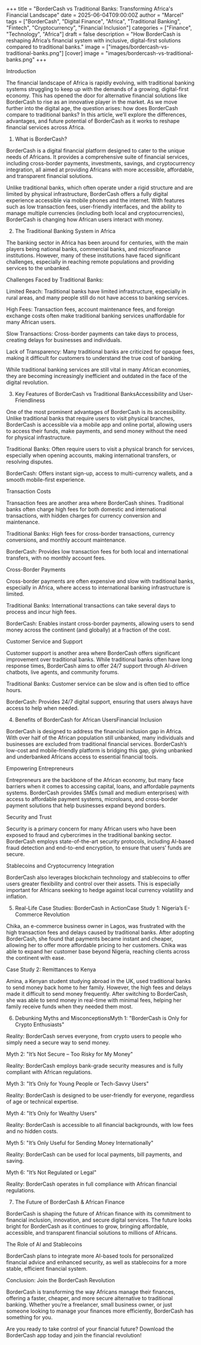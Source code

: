 +++
title = "BorderCash vs Traditional Banks: Transforming Africa's Financial Landscape"
date = 2025-06-04T09:00:00Z
author = "Marcel"
tags = ["BorderCash", "Digital Finance", "Africa", "Traditional Banking", "Fintech", "Cryptocurrency", "Financial Inclusion"]
categories = ["Finance", "Technology", "Africa"]
draft = false
description = "How BorderCash is reshaping Africa’s financial system with inclusive, digital-first solutions compared to traditional banks."
image = ["images/bordercash-vs-traditional-banks.png"]
[cover] image = "images/bordercash-vs-traditional-banks.png"
+++


Introduction

The financial landscape of Africa is rapidly evolving, with traditional banking systems struggling to keep up with the demands of a growing, digital-first economy. This has opened the door for alternative financial solutions like BorderCash to rise as an innovative player in the market. As we move further into the digital age, the question arises: how does BorderCash compare to traditional banks? In this article, we’ll explore the differences, advantages, and future potential of BorderCash as it works to reshape financial services across Africa.

1. What is BorderCash?

BorderCash is a digital financial platform designed to cater to the unique needs of Africans. It provides a comprehensive suite of financial services, including cross-border payments, investments, savings, and cryptocurrency integration, all aimed at providing Africans with more accessible, affordable, and transparent financial solutions.

Unlike traditional banks, which often operate under a rigid structure and are limited by physical infrastructure, BorderCash offers a fully digital experience accessible via mobile phones and the internet. With features such as low transaction fees, user-friendly interfaces, and the ability to manage multiple currencies (including both local and cryptocurrencies), BorderCash is changing how African users interact with money.

2. The Traditional Banking System in Africa

The banking sector in Africa has been around for centuries, with the main players being national banks, commercial banks, and microfinance institutions. However, many of these institutions have faced significant challenges, especially in reaching remote populations and providing services to the unbanked.

Challenges Faced by Traditional Banks:

Limited Reach: Traditional banks have limited infrastructure, especially in rural areas, and many people still do not have access to banking services.

High Fees: Transaction fees, account maintenance fees, and foreign exchange costs often make traditional banking services unaffordable for many African users.

Slow Transactions: Cross-border payments can take days to process, creating delays for businesses and individuals.

Lack of Transparency: Many traditional banks are criticized for opaque fees, making it difficult for customers to understand the true cost of banking.

While traditional banking services are still vital in many African economies, they are becoming increasingly inefficient and outdated in the face of the digital revolution.

3. Key Features of BorderCash vs Traditional BanksAccessibility and User-Friendliness

One of the most prominent advantages of BorderCash is its accessibility. Unlike traditional banks that require users to visit physical branches, BorderCash is accessible via a mobile app and online portal, allowing users to access their funds, make payments, and send money without the need for physical infrastructure.

Traditional Banks: Often require users to visit a physical branch for services, especially when opening accounts, making international transfers, or resolving disputes.

BorderCash: Offers instant sign-up, access to multi-currency wallets, and a smooth mobile-first experience.

Transaction Costs

Transaction fees are another area where BorderCash shines. Traditional banks often charge high fees for both domestic and international transactions, with hidden charges for currency conversion and maintenance.

Traditional Banks: High fees for cross-border transactions, currency conversions, and monthly account maintenance.

BorderCash: Provides low transaction fees for both local and international transfers, with no monthly account fees.

Cross-Border Payments

Cross-border payments are often expensive and slow with traditional banks, especially in Africa, where access to international banking infrastructure is limited.

Traditional Banks: International transactions can take several days to process and incur high fees.

BorderCash: Enables instant cross-border payments, allowing users to send money across the continent (and globally) at a fraction of the cost.

Customer Service and Support

Customer support is another area where BorderCash offers significant improvement over traditional banks. While traditional banks often have long response times, BorderCash aims to offer 24/7 support through AI-driven chatbots, live agents, and community forums.

Traditional Banks: Customer service can be slow and is often tied to office hours.

BorderCash: Provides 24/7 digital support, ensuring that users always have access to help when needed.

4. Benefits of BorderCash for African UsersFinancial Inclusion

BorderCash is designed to address the financial inclusion gap in Africa. With over half of the African population still unbanked, many individuals and businesses are excluded from traditional financial services. BorderCash’s low-cost and mobile-friendly platform is bridging this gap, giving unbanked and underbanked Africans access to essential financial tools.

Empowering Entrepreneurs

Entrepreneurs are the backbone of the African economy, but many face barriers when it comes to accessing capital, loans, and affordable payments systems. BorderCash provides SMEs (small and medium enterprises) with access to affordable payment systems, microloans, and cross-border payment solutions that help businesses expand beyond borders.

Security and Trust

Security is a primary concern for many African users who have been exposed to fraud and cybercrimes in the traditional banking sector. BorderCash employs state-of-the-art security protocols, including AI-based fraud detection and end-to-end encryption, to ensure that users’ funds are secure.

Stablecoins and Cryptocurrency Integration

BorderCash also leverages blockchain technology and stablecoins to offer users greater flexibility and control over their assets. This is especially important for Africans seeking to hedge against local currency volatility and inflation.

5. Real-Life Case Studies: BorderCash in ActionCase Study 1: Nigeria’s E-Commerce Revolution

Chika, an e-commerce business owner in Lagos, was frustrated with the high transaction fees and delays caused by traditional banks. After adopting BorderCash, she found that payments became instant and cheaper, allowing her to offer more affordable pricing to her customers. Chika was able to expand her customer base beyond Nigeria, reaching clients across the continent with ease.

Case Study 2: Remittances to Kenya

Amina, a Kenyan student studying abroad in the UK, used traditional banks to send money back home to her family. However, the high fees and delays made it difficult to send money frequently. After switching to BorderCash, she was able to send money in real-time with minimal fees, helping her family receive funds when they needed them most.

6. Debunking Myths and MisconceptionsMyth 1: "BorderCash is Only for Crypto Enthusiasts"

Reality: BorderCash serves everyone, from crypto users to people who simply need a secure way to send money.

Myth 2: "It’s Not Secure – Too Risky for My Money"

Reality: BorderCash employs bank-grade security measures and is fully compliant with African regulations.

Myth 3: "It’s Only for Young People or Tech-Savvy Users"

Reality: BorderCash is designed to be user-friendly for everyone, regardless of age or technical expertise.

Myth 4: "It’s Only for Wealthy Users"

Reality: BorderCash is accessible to all financial backgrounds, with low fees and no hidden costs.

Myth 5: "It’s Only Useful for Sending Money Internationally"

Reality: BorderCash can be used for local payments, bill payments, and saving.

Myth 6: "It’s Not Regulated or Legal"

Reality: BorderCash operates in full compliance with African financial regulations.

7. The Future of BorderCash & African Finance

BorderCash is shaping the future of African finance with its commitment to financial inclusion, innovation, and secure digital services. The future looks bright for BorderCash as it continues to grow, bringing affordable, accessible, and transparent financial solutions to millions of Africans.

The Role of AI and Stablecoins

BorderCash plans to integrate more AI-based tools for personalized financial advice and enhanced security, as well as stablecoins for a more stable, efficient financial system.

Conclusion: Join the BorderCash Revolution

BorderCash is transforming the way Africans manage their finances, offering a faster, cheaper, and more secure alternative to traditional banking. Whether you’re a freelancer, small business owner, or just someone looking to manage your finances more efficiently, BorderCash has something for you.

Are you ready to take control of your financial future? Download the BorderCash app today and join the financial revolution!
